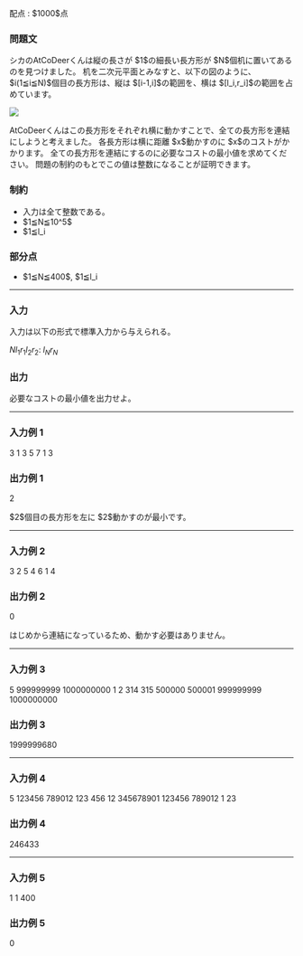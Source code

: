 
<div>

<span>

<span>

<p>
配点 : $1000$点
</p>

<div>

<section>

### **問題文**

<p>
シカのAtCoDeerくんは縦の長さが $1$の細長い長方形が $N$個机に置いてあるのを見つけました。
机を二次元平面とみなすと、以下の図のように、$i(1≦i≦N)$個目の長方形は、縦は $[i-1,i]$の範囲を、横は $[l_i,r_i]$の範囲を占めています。
</p>

<p>

<img src="https://atcoder.jp/img/arc070/46b7dc61fc2016c9b45f10db46c6fce9.png">

</img>

</p>

<p>
AtCoDeerくんはこの長方形をそれぞれ横に動かすことで、全ての長方形を連結にしようと考えました。
各長方形は横に距離 $x$動かすのに $x$のコストがかかります。
全ての長方形を連結にするのに必要なコストの最小値を求めてください。
問題の制約のもとでこの値は整数になることが証明できます。
</p>

</section>

</div>

<div>

<section>

### **制約**

<ul>

<li>
入力は全て整数である。
</li>

<li>
$1≦N≦10^5$
</li>

<li>
$1≦l_i<r_i≦10^9$
</li>

</ul>

</section>

</div>

<div>

<section>

### **部分点**

<ul>

<li>
$1≦N≦400$, $1≦l_i<r_i≦400$を満たすデータセットに正解した場合は、部分点として $300$点が与えられる。
</li>

</ul>

</section>

</div>

---

<div>

<div>

<section>

### **入力**

<p>
入力は以下の形式で標準入力から与えられる。
</p>

<div>

$N$$l_1$$r_1$$l_2$$r_2$:
$l_N$$r_N$
</div>

</section>

</div>

<div>

<section>

### **出力**

<p>
必要なコストの最小値を出力せよ。
</p>

</section>

</div>

</div>

---

<div>

<section>

### **入力例 1**

<div>

3
1 3
5 7
1 3

</div>

</section>

</div>

<div>

<section>

### **出力例 1**

<div>

2

</div>

<p>
$2$個目の長方形を左に $2$動かすのが最小です。
</p>

</section>

</div>

---

<div>

<section>

### **入力例 2**

<div>

3
2 5
4 6
1 4

</div>

</section>

</div>

<div>

<section>

### **出力例 2**

<div>

0

</div>

<p>
はじめから連結になっているため、動かす必要はありません。
</p>

</section>

</div>

---

<div>

<section>

### **入力例 3**

<div>

5
999999999 1000000000
1 2
314 315
500000 500001
999999999 1000000000

</div>

</section>

</div>

<div>

<section>

### **出力例 3**

<div>

1999999680

</div>

</section>

</div>

---

<div>

<section>

### **入力例 4**

<div>

5
123456 789012
123 456
12 345678901
123456 789012
1 23

</div>

</section>

</div>

<div>

<section>

### **出力例 4**

<div>

246433

</div>

</section>

</div>

---

<div>

<section>

### **入力例 5**

<div>

1
1 400

</div>

</section>

</div>

<div>

<section>

### **出力例 5**

<div>

0

</div>

</section>

</div>

</span>

</span>

</div>
